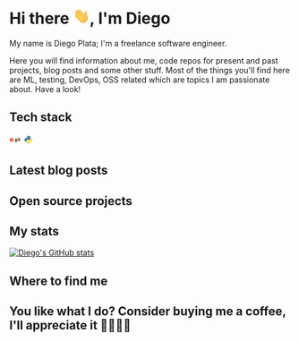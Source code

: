 # Hi there <img src="https://github.com/DPLATA/DPLATA/blob/main/waving_hand.gif" width="30px">, I'm Diego

My name is Diego Plata; I'm a freelance software engineer. <!--I'm from México and you can find me on , or on .-->

Here you will find information about me, code repos for present and past projects, blog posts and some other stuff. Most of the things you'll find here are ML, testing, DevOps, OSS related which are topics I am passionate about. Have a look!

## Tech stack 

<code><img height="20" src="https://raw.githubusercontent.com/github/explore/80688e429a7d4ef2fca1e82350fe8e3517d3494d/topics/git/git.png"></code>
<code><img height="20" src="https://raw.githubusercontent.com/github/explore/80688e429a7d4ef2fca1e82350fe8e3517d3494d/topics/python/python.png"></code>

## Latest blog posts

## Open source projects

## My stats

[![Diego's GitHub stats](https://github-readme-stats.vercel.app/api?username=DPLATA)](https://github.com/DPLATA/github-readme-stats)

## Where to find me

## You like what I do? Consider buying me a coffee, I'll appreciate it 🤜🏼🤛🏼


<!--
[![Diego's GitHub stats](https://github-readme-stats.vercel.app/api/top-langs/?username=DPLATA)](https://github.com/DPLATA/github-readme-stats)

![](https://img.shields.io/badge/OS-Linux-informational?style=flat&logo=linux&logoColor=white&color=d74614)
![](https://img.shields.io/badge/Code-Python-informational?style=flat&logo=python&logoColor=366c9c&color=f7ca3e)
![](https://img.shields.io/badge/Code-JavaScript-informational?style=flat&logo=javascript&logoColor=white&color=efd81d)
![](https://img.shields.io/badge/Tools-Docker-informational?style=flat&logo=docker&logoColor=white&color=2391e6)
![](https://img.shields.io/badge/Tools-Kubernetes-informational?style=flat&logo=kubernetes&logoColor=white&color=306adf)
![](https://img.shields.io/badge/Cloud-Digital_Ocean-informational?style=flat&logo=digitalocean&logoColor=white&color=0080FF)
-->

<!--
**DPLATA/DPLATA** is a ✨ _special_ ✨ repository because its `README.md` (this file) appears on your GitHub profile.

Here are some ideas to get you started:

- 🔭 I’m currently working on ...
- 🌱 I’m currently learning ...
- 👯 I’m looking to collaborate on ...
- 🤔 I’m looking for help with ...
- 💬 Ask me about ...
- 📫 How to reach me: ...
- 😄 Pronouns: ...
- ⚡ Fun fact: ...

![](https://img.shields.io/badge/Shell-Bash-informational?style=flat&logo=gnu-bash&logoColor=white&color=2bbc8a)

-->
